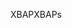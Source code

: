 <span data-ttu-id="e6ce6-101">XBAP</span><span class="sxs-lookup"><span data-stu-id="e6ce6-101">XBAPs</span></span>